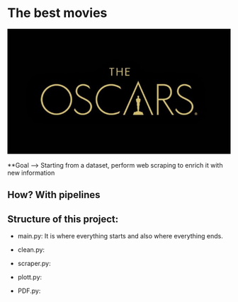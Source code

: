 # The best movies

![Oscar](https://github.com/mariaversin/movies-pipelines/blob/master/oscar.jpg)

**Goal --> Starting from a dataset, perform web scraping to enrich it with new information

## How? With pipelines

## Structure of this project:

- main.py: It is where everything starts and also where everything ends.

- clean.py:

- scraper.py:

- plott.py:

- PDF.py:




